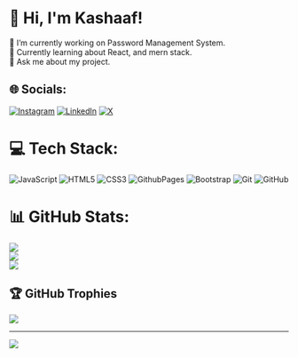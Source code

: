 # 👋 Hi, I'm Kashaaf!
🔭 I’m currently working on Password Management System.<br> 💭 Currently learning about React, and mern stack.<br>💬 Ask me about my project.<br>


## 🌐 Socials:
[![Instagram](https://img.shields.io/badge/Instagram-%23E4405F.svg?logo=Instagram&logoColor=white)](https://instagram.com/kashaf.dev) [![LinkedIn](https://img.shields.io/badge/LinkedIn-%230077B5.svg?logo=linkedin&logoColor=white)](https://linkedin.com/in/www.linkedin.com/in/shaikh-kashaf-ali) [![X](https://img.shields.io/badge/X-black.svg?logo=X&logoColor=white)](https://x.com/kashaf_dev) 

# 💻 Tech Stack:
![JavaScript](https://img.shields.io/badge/javascript-%23323330.svg?style=for-the-badge&logo=javascript&logoColor=%23F7DF1E) ![HTML5](https://img.shields.io/badge/html5-%23E34F26.svg?style=for-the-badge&logo=html5&logoColor=white) ![CSS3](https://img.shields.io/badge/css3-%231572B6.svg?style=for-the-badge&logo=css3&logoColor=white) ![GithubPages](https://img.shields.io/badge/github%20pages-121013?style=for-the-badge&logo=github&logoColor=white) ![Bootstrap](https://img.shields.io/badge/bootstrap-%238511FA.svg?style=for-the-badge&logo=bootstrap&logoColor=white) ![Git](https://img.shields.io/badge/git-%23F05033.svg?style=for-the-badge&logo=git&logoColor=white) ![GitHub](https://img.shields.io/badge/github-%23121011.svg?style=for-the-badge&logo=github&logoColor=white)
# 📊 GitHub Stats:
![](https://github-readme-stats.vercel.app/api?username=kashaf20&theme=radical&hide_border=false&include_all_commits=false&count_private=false)<br/>
![](https://github-readme-streak-stats.herokuapp.com/?user=kashaf20&theme=radical&hide_border=false)<br/>
![](https://github-readme-stats.vercel.app/api/top-langs/?username=kashaf20&theme=radical&hide_border=false&include_all_commits=false&count_private=false&layout=compact)

## 🏆 GitHub Trophies
![](https://github-profile-trophy.vercel.app/?username=kashaf20&theme=radical&no-frame=true&no-bg=true&margin-w=4)

---
[![](https://visitcount.itsvg.in/api?id=kashaf20&icon=0&color=0)](https://visitcount.itsvg.in)

<!-- Proudly created with GPRM ( https://gprm.itsvg.in ) -->
